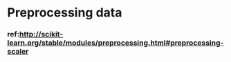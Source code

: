 # Preprocessing data
### ref:http://scikit-learn.org/stable/modules/preprocessing.html#preprocessing-scaler

